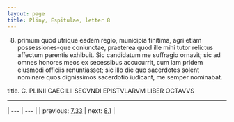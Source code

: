 ```yaml
---
layout: page
title: Pliny, Espitulae, letter 8
---
```


8. primum quod utrique eadem regio, municipia finitima, agri etiam possessiones-que coniunctae, praeterea quod ille mihi tutor relictus affectum parentis exhibuit. Sic candidatum me suffragio ornavit; sic ad omnes honores meos ex secessibus accucurrit, cum iam pridem eiusmodi officiis renuntiasset; sic illo die quo sacerdotes solent nominare quos dignissimos sacerdotio iudicant, me semper nominabat.



title. C. PLINII CAECILII SECVNDI EPISTVLARVM LIBER OCTAVVS



---

| --- | --- |
| previous: [7.33](../7.33/) | next: [8.1](../8.1/) |